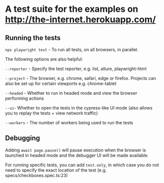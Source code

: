 # A test suite for the examples on http://the-internet.herokuapp.com/

## Running the tests

`npx playwright test` - To run all tests, on all browsers, in parallel.

The following options are also helpful:

`--reporter` - Specify the test reporter, e.g. list, allure, playwright-html

`--project` - The browser, e.g. chrome, safari, edge or firefox. Projects can also be set up for certain viewports e.g. chrome-tablet

`--headed` - Whether to run in headed mode and view the browser performing actions

`--ui`- Whether to open the tests in the cypress-like UI mode (also allows you to replay the tests + view network traffic)

`--workers` - The number of workers being used to run the tests

## Debugging

Adding `await page.pause()` will pause execution when the browser is launched in headed mode and the debugger UI will be made available.

For running specific tests, you can add `test.only`, in which case you do not need to specify the exact location of the test (e.g. specs/checkboxes.spec.ts:23)
